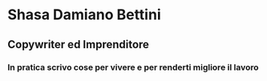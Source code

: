 # Shasa Damiano Bettini

## Copywriter ed Imprenditore

### In pratica scrivo cose per vivere e per renderti migliore il lavoro
